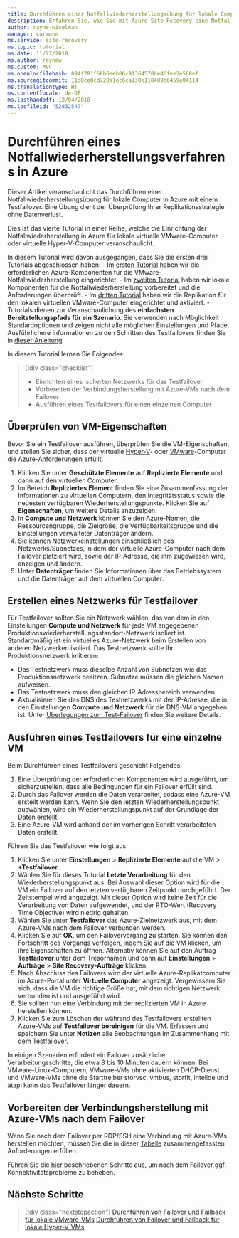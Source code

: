 ```yaml
---
title: Durchführen einer Notfallwiederherstellungsübung für lokale Computer in Azure mit Azure Site Recovery | Microsoft-Dokumentation
description: Erfahren Sie, wie Sie mit Azure Site Recovery eine Notfallwiederherstellungsübung von lokalen Computern nach Azure durchführen.
author: rayne-wiselman
manager: carmonm
ms.service: site-recovery
ms.topic: tutorial
ms.date: 11/27/2018
ms.author: raynew
ms.custom: MVC
ms.openlocfilehash: 094f781f68b6eeb86c91364570be46fee2e568ef
ms.sourcegitcommit: 11d8ce8cd720a1ec6ca130e118489c6459e04114
ms.translationtype: HT
ms.contentlocale: de-DE
ms.lasthandoff: 12/04/2018
ms.locfileid: "52832547"
---
```

# <a name="run-a-disaster-recovery-drill-to-azure"></a>Durchführen eines Notfallwiederherstellungsverfahrens in Azure

Dieser Artikel veranschaulicht das Durchführen einer Notfallwiederherstellungsübung für lokale Computer in Azure mit einem Testfailover. Eine Übung dient der Überprüfung Ihrer Replikationsstrategie ohne Datenverlust.

Dies ist das vierte Tutorial in einer Reihe, welche die Einrichtung der Notfallwiederherstellung in Azure für lokale virtuelle VMware-Computer oder virtuelle Hyper-V-Computer veranschaulicht.

In diesem Tutorial wird davon ausgegangen, dass Sie die ersten drei Tutorials abgeschlossen haben:
    - Im [ersten Tutorial](tutorial-prepare-azure.md) haben wir die erforderlichen Azure-Komponenten für die VMware-Notfallwiederherstellung eingerichtet.
    - Im [zweiten Tutorial](vmware-azure-tutorial-prepare-on-premises.md) haben wir lokale Komponenten für die Notfallwiederherstellung vorbereitet und die Anforderungen überprüft.
    - Im [dritten Tutorial](vmware-azure-tutorial.md) haben wir die Replikation für den lokalen virtuellen VMware-Computer eingerichtet und aktiviert.
    - Tutorials dienen zur Veranschaulichung des **einfachsten Bereitstellungspfads für ein Szenario**. Sie verwenden nach Möglichkeit Standardoptionen und zeigen nicht alle möglichen Einstellungen und Pfade. Ausführlichere Informationen zu den Schritten des Testfailovers finden Sie in [dieser Anleitung](site-recovery-test-failover-to-azure.md).

In diesem Tutorial lernen Sie Folgendes:

> [!div class="checklist"]
> * Einrichten eines isolierten Netzwerks für das Testfailover
> * Vorbereiten der Verbindungsherstellung mit Azure-VMs nach dem Failover
> * Ausführen eines Testfailovers für einen einzelnen Computer



## <a name="verify-vm-properties"></a>Überprüfen von VM-Eigenschaften

Bevor Sie ein Testfailover ausführen, überprüfen Sie die VM-Eigenschaften, und stellen Sie sicher, dass der virtuelle [Hyper-V](hyper-v-azure-support-matrix.md#replicated-vms)- oder [VMware](vmware-physical-azure-support-matrix.md#replicated-machines)-Computer die Azure-Anforderungen erfüllt.

1. Klicken Sie unter **Geschützte Elemente** auf **Replizierte Elemente** und dann auf den virtuellen Computer.
2. Im Bereich **Repliziertes Element** finden Sie eine Zusammenfassung der Informationen zu virtuellen Computern, den Integritätsstatus sowie die neuesten verfügbaren Wiederherstellungspunkte. Klicken Sie auf **Eigenschaften**, um weitere Details anzuzeigen.
3. In **Compute und Netzwerk** können Sie den Azure-Namen, die Ressourcengruppe, die Zielgröße, die Verfügbarkeitsgruppe und die Einstellungen verwalteter Datenträger ändern.
4. Sie können Netzwerkeinstellungen einschließlich des Netzwerks/Subnetzes, in dem der virtuelle Azure-Computer nach dem Failover platziert wird, sowie der IP-Adresse, die ihm zugewiesen wird, anzeigen und ändern.
5. Unter **Datenträger** finden Sie Informationen über das Betriebssystem und die Datenträger auf dem virtuellen Computer.

## <a name="create-a-network-for-test-failover"></a>Erstellen eines Netzwerks für Testfailover

Für Testfailover sollten Sie ein Netzwerk wählen, das von dem in den Einstellungen **Compute und Netzwerk** für jede VM angegebenen Produktionswiederherstellungsstandort-Netzwerk isoliert ist. Standardmäßig ist ein virtuelles Azure-Netzwerk beim Erstellen von anderen Netzwerken isoliert. Das Testnetzwerk sollte Ihr Produktionsnetzwerk imitieren:

- Das Testnetzwerk muss dieselbe Anzahl von Subnetzen wie das Produktionsnetzwerk besitzen. Subnetze müssen die gleichen Namen aufweisen.
- Das Testnetzwerk muss den gleichen IP-Adressbereich verwenden.
- Aktualisieren Sie das DNS des Testnetzwerks mit der IP-Adresse, die in den Einstellungen **Compute und Netzwerk** für die DNS-VM angegeben ist. Unter [Überlegungen zum Test-Failover](site-recovery-active-directory.md#test-failover-considerations) finden Sie weitere Details.

## <a name="run-a-test-failover-for-a-single-vm"></a>Ausführen eines Testfailovers für eine einzelne VM

Beim Durchführen eines Testfailovers geschieht Folgendes:

1. Eine Überprüfung der erforderlichen Komponenten wird ausgeführt, um sicherzustellen, dass alle Bedingungen für ein Failover erfüllt sind.
2. Durch das Failover werden die Daten verarbeitet, sodass eine Azure-VM erstellt werden kann. Wenn Sie den letzten Wiederherstellungspunkt auswählen, wird ein Wiederherstellungspunkt auf der Grundlage der Daten erstellt.
3. Eine Azure-VM wird anhand der im vorherigen Schritt verarbeiteten Daten erstellt.

Führen Sie das Testfailover wie folgt aus:

1. Klicken Sie unter **Einstellungen** > **Replizierte Elemente** auf die VM > **+Testfailover**.
2. Wählen Sie für dieses Tutorial **Letzte Verarbeitung** für den Wiederherstellungspunkt aus. Bei Auswahl dieser Option wird für die VM ein Failover auf den letzten verfügbaren Zeitpunkt durchgeführt. Der Zeitstempel wird angezeigt. Mit dieser Option wird keine Zeit für die Verarbeitung von Daten aufgewendet, und der RTO-Wert (Recovery Time Objective) wird niedrig gehalten.
3. Wählen Sie unter **Testfailover** das Azure-Zielnetzwerk aus, mit dem Azure-VMs nach dem Failover verbunden werden.
4. Klicken Sie auf **OK**, um den Failovervorgang zu starten. Sie können den Fortschritt des Vorgangs verfolgen, indem Sie auf die VM klicken, um ihre Eigenschaften zu öffnen. Alternativ können Sie auf den Auftrag **Testfailover** unter dem Tresornamen und dann auf **Einstellungen** > **Aufträge** >
   **Site Recovery-Aufträge** klicken.
5. Nach Abschluss des Failovers wird der virtuelle Azure-Replikatcomputer im Azure-Portal unter **Virtuelle Computer** angezeigt. Vergewissern Sie sich, dass die VM die richtige Größe hat, mit dem richtigen Netzwerk verbunden ist und ausgeführt wird.
6. Sie sollten nun eine Verbindung mit der replizierten VM in Azure herstellen können.
7. Klicken Sie zum Löschen der während des Testfailovers erstellten Azure-VMs auf **Testfailover bereinigen** für die VM. Erfassen und speichern Sie unter **Notizen** alle Beobachtungen im Zusammenhang mit dem Testfailover.

In einigen Szenarien erfordert ein Failover zusätzliche Verarbeitungsschritte, die etwa 8 bis 10 Minuten dauern können. Bei VMware-Linux-Computern, VMware-VMs ohne aktivierten DHCP-Dienst und VMware-VMs ohne die Starttreiber storvsc, vmbus, storflt, intelide und atapi kann das Testfailover länger dauern.

## <a name="prepare-to-connect-to-azure-vms-after-failover"></a>Vorbereiten der Verbindungsherstellung mit Azure-VMs nach dem Failover

Wenn Sie nach dem Failover per RDP/SSH eine Verbindung mit Azure-VMs herstellen möchten, müssen Sie die in dieser [Tabelle](site-recovery-test-failover-to-azure.md#prepare-to-connect-to-azure-vms-after-failover) zusammengefassten Anforderungen erfüllen.

Führen Sie die [hier](site-recovery-failover-to-azure-troubleshoot.md) beschriebenen Schritte aus, um nach dem Failover ggf. Konnektivitätsprobleme zu beheben.

## <a name="next-steps"></a>Nächste Schritte

> [!div class="nextstepaction"]
> [Durchführen von Failover und Failback für lokale VMware-VMs](vmware-azure-tutorial-failover-failback.md)
> [Durchführen von Failover und Failback für lokale Hyper-V-VMs](hyper-v-azure-failover-failback-tutorial.md)
